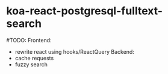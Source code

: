 # koa-react-postgresql-fulltext-search

#TODO:
Frontend:
- rewrite react using hooks/ReactQuery
Backend:
- cache requests 
- fuzzy search
